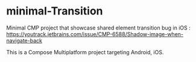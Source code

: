 # minimal-Transition
Minimal CMP project that showcase shared element transition bug in iOS : https://youtrack.jetbrains.com/issue/CMP-6588/Shadow-image-when-navigate-back

This is a Compose Multiplatform project targeting Android, iOS.


